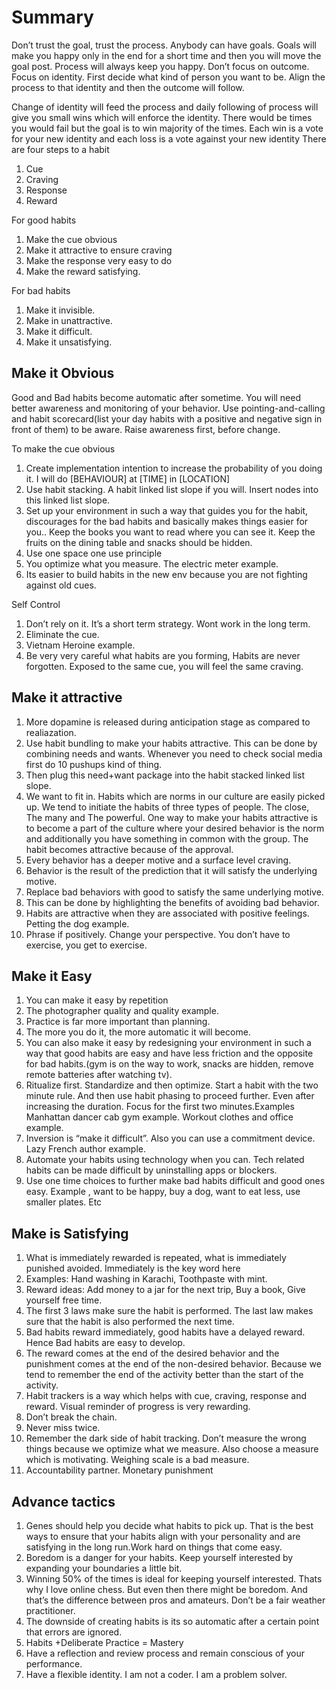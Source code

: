 # Summary

Don’t trust the goal, trust the process. Anybody can have goals. Goals will make you happy only in the end for a short time and then you will move the goal post. Process will always keep you happy.
Don’t focus on outcome. Focus on identity. First decide what kind of person you want to be. Align the process to that identity and then the outcome will follow.

Change of identity will feed the process and daily following of process will give you small wins which will enforce the identity. There would be times you would fail but the goal is to win majority of the times. Each win is a vote for your  new identity and each loss is a vote against your new identity
There are four steps to a habit
1. Cue
2. Craving
3. Response
4. Reward


For good habits
1. Make the cue obvious
2. Make it attractive to ensure craving
3. Make the response very easy to do
4. Make the reward satisfying.


For bad habits
1. Make it invisible.
2. Make in unattractive.
3. Make it difficult.
4. Make it unsatisfying.

## Make it Obvious

Good and Bad habits become automatic after sometime. You will need better awareness and monitoring of your behavior. Use pointing-and-calling and habit scorecard(list your day habits with a positive and negative sign in front of them) to be aware. Raise awareness first, before change.


To make the cue obvious

1. Create implementation intention to increase the probability of you doing it. I will do [BEHAVIOUR] at [TIME] in [LOCATION]
2. Use habit stacking. A habit linked list slope if you will. Insert nodes into this linked list slope.
3. Set up your environment in such a way that guides you for the habit, discourages for the bad habits and basically makes things easier for you.. Keep the books you want to read where you can see it. Keep the fruits on the dining table and snacks should be hidden.
4. Use one space one use principle
5. You optimize what you measure. The electric meter example.
6. Its easier to build habits in the new env because you are not fighting against old cues.


Self Control
1. Don’t rely on it. It’s a short term strategy. Wont work in the long term.
2. Eliminate the cue.
3. Vietnam Heroine example.
4. Be very very careful what habits are you forming, Habits are never forgotten. Exposed to the same cue, you will feel the same  craving.



## Make it attractive

1. More dopamine is released during anticipation stage as compared to realiazation.
2. Use habit bundling to make your habits attractive. This can be done by combining needs and wants. Whenever you need to check social media first do 10 pushups kind of thing.
3. Then plug this need+want package into the habit stacked linked list slope.
4. We want to fit in. Habits which are norms in our culture are easily picked up. We tend to initiate the habits of three types of people. The close, The many and The powerful. One way to make your habits attractive is to become a part of the culture where your desired behavior is the norm and additionally you have something in common with the group. The habit becomes attractive because of the approval.
5. Every behavior has a deeper motive and a surface level craving.
6. Behavior is the result of the prediction that it will satisfy the underlying motive. 
7. Replace bad behaviors with good to satisfy the same underlying motive.
8. This can be done by highlighting the benefits of avoiding bad behavior.
9. Habits are attractive when they are associated with positive feelings. Petting the dog example.
10. Phrase if positively. Change your perspective. You don’t have to exercise, you get to exercise.




## Make it Easy
1. You can make it easy by repetition
2. The photographer quality and quality example.
3. Practice is far more important than planning.
4. The more you do it, the more automatic it will become.
5. You can also make it easy by redesigning your environment in such a way that good habits are easy and have less friction and the opposite for bad habits.(gym is on the way to work, snacks are hidden, remove remote batteries after watching tv).
6. Ritualize first. Standardize and then optimize. Start a habit with the two minute rule. And then use habit phasing to proceed further. Even after increasing the duration. Focus for the first two minutes.Examples Manhattan dancer cab gym example. Workout clothes and office example.
7. Inversion is “make it difficult”. Also you can use a commitment device. Lazy French author example.
8. Automate your habits using technology when you can. Tech related habits can be made difficult by uninstalling apps or blockers.
9. Use one time choices to further make bad habits difficult and good ones easy. Example , want to be happy, buy a dog, want to eat less, use smaller plates. Etc

## Make is Satisfying
1. What is immediately rewarded is repeated, what is immediately punished avoided. Immediately is the key word here
2. Examples: Hand washing in Karachi, Toothpaste with mint.
3. Reward ideas: Add money to a jar for the next trip, Buy a book, Give yourself free time.
4. The first 3 laws make sure the habit is performed. The last law makes sure that the habit is also performed the next time.
5. Bad habits reward immediately, good habits have a delayed reward. Hence Bad habits are easy to develop.
6. The reward comes at the end of the desired behavior and the punishment comes at the end of the non-desired behavior. Because we tend to remember the end of the activity better than the start of the activity.
7. Habit trackers is a way which helps with cue, craving, response and reward. Visual reminder of progress is very rewarding.
8. Don’t break the chain.
9. Never miss twice.
10. Remember the dark side of habit tracking. Don’t measure the wrong things because we optimize what we measure. Also choose a measure which is motivating. Weighing scale is a bad measure.
11. Accountability partner. Monetary punishment


## Advance tactics

1. Genes should help you decide what habits to pick up.  That is the best ways to ensure that your habits align with your personality and are satisfying in the long run.Work hard on things that come easy.
2. Boredom is a danger for your habits. Keep yourself interested by expanding your boundaries a little bit. 
3. Winning 50% of the times is ideal for keeping yourself interested. Thats why I love online chess. But even then there might be boredom. And that’s the difference between pros and amateurs. Don’t be a fair weather practitioner.
4. The downside of creating habits is its so automatic after a certain point that errors are ignored.
5. Habits +Deliberate Practice = Mastery
6. Have a reflection and review process and remain conscious of your performance.
7. Have a flexible identity.  I am not a coder. I am a problem solver.



